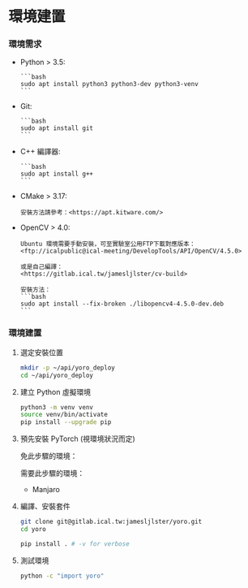 # 環境建置

### 環境需求

-   Python > 3.5:

        ```bash
        sudo apt install python3 python3-dev python3-venv
        ```

-   Git:

        ```bash
        sudo apt install git
        ```

-   C++ 編譯器:

        ```bash
        sudo apt install g++
        ```

-   CMake > 3.17:

        安裝方法請參考：<https://apt.kitware.com/>

-   OpenCV > 4.0:

        Ubuntu 環境需要手動安裝，可至實驗室公用FTP下載對應版本：  
        <ftp://icalpublic@ical-meeting/DevelopTools/API/OpenCV/4.5.0>

        或是自己編譯：  
        <https://gitlab.ical.tw/jamesljlster/cv-build>

        安裝方法：  
        ```bash
        sudo apt install --fix-broken ./libopencv4-4.5.0-dev.deb
        ```

### 環境建置

1.  選定安裝位置

    ```bash
    mkdir -p ~/api/yoro_deploy
    cd ~/api/yoro_deploy
    ```


2.  建立 Python 虛擬環境

    ```bash
    python3 -m venv venv
    source venv/bin/activate
    pip install --upgrade pip
    ```


3.  預先安裝 PyTorch (視環境狀況而定)

    免此步驟的環境：

    需要此步驟的環境：

    -   Manjaro


4.  編譯、安裝套件

    ```bash
    git clone git@gitlab.ical.tw:jamesljlster/yoro.git
    cd yoro

    pip install . # -v for verbose
    ```


5.  測試環境

    ```bash
    python -c "import yoro"
    ```
